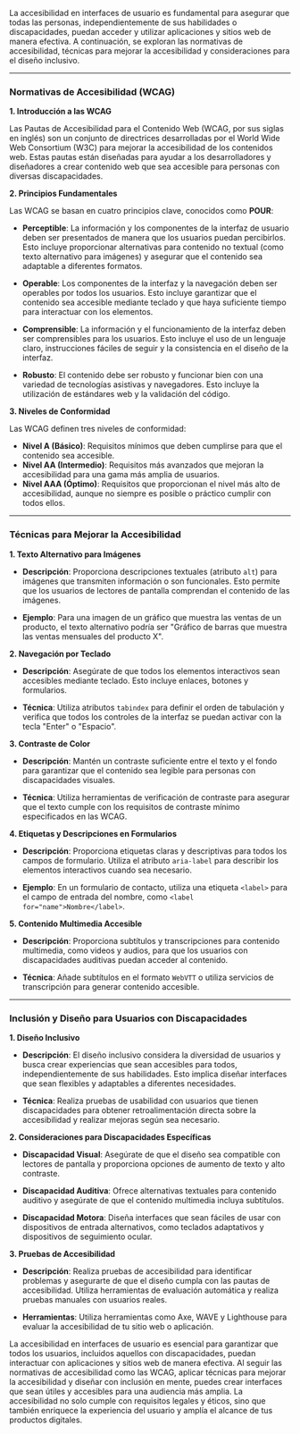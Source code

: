 La accesibilidad en interfaces de usuario es fundamental para asegurar que todas las personas, independientemente de sus habilidades o discapacidades, puedan acceder y utilizar aplicaciones y sitios web de manera efectiva. A continuación, se exploran las normativas de accesibilidad, técnicas para mejorar la accesibilidad y consideraciones para el diseño inclusivo.

---

### Normativas de Accesibilidad (WCAG)

**1. Introducción a las WCAG**

Las Pautas de Accesibilidad para el Contenido Web (WCAG, por sus siglas en inglés) son un conjunto de directrices desarrolladas por el World Wide Web Consortium (W3C) para mejorar la accesibilidad de los contenidos web. Estas pautas están diseñadas para ayudar a los desarrolladores y diseñadores a crear contenido web que sea accesible para personas con diversas discapacidades.

**2. Principios Fundamentales**

Las WCAG se basan en cuatro principios clave, conocidos como **POUR**:

- **Perceptible**: La información y los componentes de la interfaz de usuario deben ser presentados de manera que los usuarios puedan percibirlos. Esto incluye proporcionar alternativas para contenido no textual (como texto alternativo para imágenes) y asegurar que el contenido sea adaptable a diferentes formatos.

- **Operable**: Los componentes de la interfaz y la navegación deben ser operables por todos los usuarios. Esto incluye garantizar que el contenido sea accesible mediante teclado y que haya suficiente tiempo para interactuar con los elementos.

- **Comprensible**: La información y el funcionamiento de la interfaz deben ser comprensibles para los usuarios. Esto incluye el uso de un lenguaje claro, instrucciones fáciles de seguir y la consistencia en el diseño de la interfaz.

- **Robusto**: El contenido debe ser robusto y funcionar bien con una variedad de tecnologías asistivas y navegadores. Esto incluye la utilización de estándares web y la validación del código.

**3. Niveles de Conformidad**

Las WCAG definen tres niveles de conformidad:

- **Nivel A (Básico)**: Requisitos mínimos que deben cumplirse para que el contenido sea accesible.
- **Nivel AA (Intermedio)**: Requisitos más avanzados que mejoran la accesibilidad para una gama más amplia de usuarios.
- **Nivel AAA (Óptimo)**: Requisitos que proporcionan el nivel más alto de accesibilidad, aunque no siempre es posible o práctico cumplir con todos ellos.

---

### Técnicas para Mejorar la Accesibilidad

**1. Texto Alternativo para Imágenes**

- **Descripción**: Proporciona descripciones textuales (atributo `alt`) para imágenes que transmiten información o son funcionales. Esto permite que los usuarios de lectores de pantalla comprendan el contenido de las imágenes.

- **Ejemplo**: Para una imagen de un gráfico que muestra las ventas de un producto, el texto alternativo podría ser "Gráfico de barras que muestra las ventas mensuales del producto X".

**2. Navegación por Teclado**

- **Descripción**: Asegúrate de que todos los elementos interactivos sean accesibles mediante teclado. Esto incluye enlaces, botones y formularios.

- **Técnica**: Utiliza atributos `tabindex` para definir el orden de tabulación y verifica que todos los controles de la interfaz se puedan activar con la tecla "Enter" o "Espacio".

**3. Contraste de Color**

- **Descripción**: Mantén un contraste suficiente entre el texto y el fondo para garantizar que el contenido sea legible para personas con discapacidades visuales.

- **Técnica**: Utiliza herramientas de verificación de contraste para asegurar que el texto cumple con los requisitos de contraste mínimo especificados en las WCAG.

**4. Etiquetas y Descripciones en Formularios**

- **Descripción**: Proporciona etiquetas claras y descriptivas para todos los campos de formulario. Utiliza el atributo `aria-label` para describir los elementos interactivos cuando sea necesario.

- **Ejemplo**: En un formulario de contacto, utiliza una etiqueta `<label>` para el campo de entrada del nombre, como `<label for="name">Nombre</label>`.

**5. Contenido Multimedia Accesible**

- **Descripción**: Proporciona subtítulos y transcripciones para contenido multimedia, como videos y audios, para que los usuarios con discapacidades auditivas puedan acceder al contenido.

- **Técnica**: Añade subtítulos en el formato `WebVTT` o utiliza servicios de transcripción para generar contenido accesible.

---

### Inclusión y Diseño para Usuarios con Discapacidades

**1. Diseño Inclusivo**

- **Descripción**: El diseño inclusivo considera la diversidad de usuarios y busca crear experiencias que sean accesibles para todos, independientemente de sus habilidades. Esto implica diseñar interfaces que sean flexibles y adaptables a diferentes necesidades.

- **Técnica**: Realiza pruebas de usabilidad con usuarios que tienen discapacidades para obtener retroalimentación directa sobre la accesibilidad y realizar mejoras según sea necesario.

**2. Consideraciones para Discapacidades Específicas**

- **Discapacidad Visual**: Asegúrate de que el diseño sea compatible con lectores de pantalla y proporciona opciones de aumento de texto y alto contraste.

- **Discapacidad Auditiva**: Ofrece alternativas textuales para contenido auditivo y asegúrate de que el contenido multimedia incluya subtítulos.

- **Discapacidad Motora**: Diseña interfaces que sean fáciles de usar con dispositivos de entrada alternativos, como teclados adaptativos y dispositivos de seguimiento ocular.

**3. Pruebas de Accesibilidad**

- **Descripción**: Realiza pruebas de accesibilidad para identificar problemas y asegurarte de que el diseño cumpla con las pautas de accesibilidad. Utiliza herramientas de evaluación automática y realiza pruebas manuales con usuarios reales.

- **Herramientas**: Utiliza herramientas como Axe, WAVE y Lighthouse para evaluar la accesibilidad de tu sitio web o aplicación.

La accesibilidad en interfaces de usuario es esencial para garantizar que todos los usuarios, incluidos aquellos con discapacidades, puedan interactuar con aplicaciones y sitios web de manera efectiva. Al seguir las normativas de accesibilidad como las WCAG, aplicar técnicas para mejorar la accesibilidad y diseñar con inclusión en mente, puedes crear interfaces que sean útiles y accesibles para una audiencia más amplia. La accesibilidad no solo cumple con requisitos legales y éticos, sino que también enriquece la experiencia del usuario y amplía el alcance de tus productos digitales.
